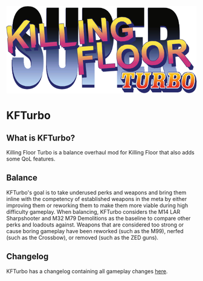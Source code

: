 ![](./KFTurbo/readme/TurboSticker.png)

# KFTurbo

## What is KFTurbo?
Killing Floor Turbo is a balance overhaul mod for Killing Floor that also adds some QoL features.


## Balance
KFTurbo's goal is to take underused perks and weapons and bring them inline with the competency of established weapons in the meta by either improving them or reworking them to make them more viable during high difficulty gameplay. When balancing, KFTurbo considers the M14 LAR Sharpshooter and M32 M79 Demolitions as the baseline to compare other perks and loadouts against. Weapons that are considered too strong or cause boring gameplay have been reworked (such as the M99), nerfed (such as the Crossbow), or removed (such as the ZED guns).


## Changelog
KFTurbo has a changelog containing all gameplay changes [here](./changelog.md).
